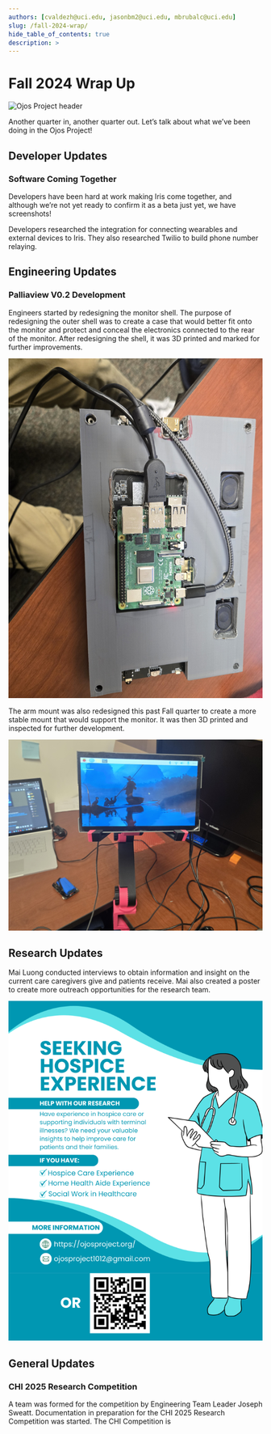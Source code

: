```yaml
---
authors: [cvaldezh@uci.edu, jasonbm2@uci.edu, mbrubalc@uci.edu]
slug: /fall-2024-wrap/
hide_table_of_contents: true
description: >
---
```


# Fall 2024 Wrap Up

![Ojos Project header](@site/static/images/header.png)

Another quarter in, another quarter out. Let’s talk about what we’ve been doing
in the Ojos Project!

<!-- truncate -->

## Developer Updates

### Software Coming Together

Developers have been hard at work making Iris come together, and although we’re
not yet ready to confirm it as a beta just yet, we have screenshots!

Developers researched the integration for connecting wearables and external devices to Iris. They also researched Twilio to build phone number relaying.

<!-- ![medication log](@site/static/images/medication_log.png)
![care instructions](image.jpg)
![resources](image.jpg) -->

## Engineering Updates

### Palliaview V0.2 Development

Engineers started by redesigning the monitor shell. The purpose of redesigning the outer shell was to create a case that would better fit onto the monitor and protect and conceal the electronics connected to the rear of the monitor. After redesigning the shell, it was 3D printed and marked for further improvements.

![Shell Photo](../../static/images/20241126_113429.jpg)

The arm mount was also redesigned this past Fall quarter to create a more stable mount that would support the monitor. It was then 3D printed and inspected for further development.

![Arm Mount Photo](../../static/images/20241126_110945.jpg)

## Research Updates

Mai Luong conducted interviews to obtain information and insight on the current care caregivers give and patients receive. Mai also created a poster to create more outreach opportunities for the research team.

![Research Poster](../../static/images/Hospice_experience_seeking.webp)

## General Updates

### CHI 2025 Research Competition

A team was formed for the competition by Engineering Team Leader Joseph Sweatt. Documentation in preparation for the CHI 2025 Research Competition was started. The CHI Competition is
